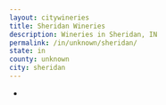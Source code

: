 ```yaml
---
layout: citywineries
title: Sheridan Wineries
description: Wineries in Sheridan, IN
permalink: /in/unknown/sheridan/
state: in
county: unknown
city: sheridan
---
```

-
